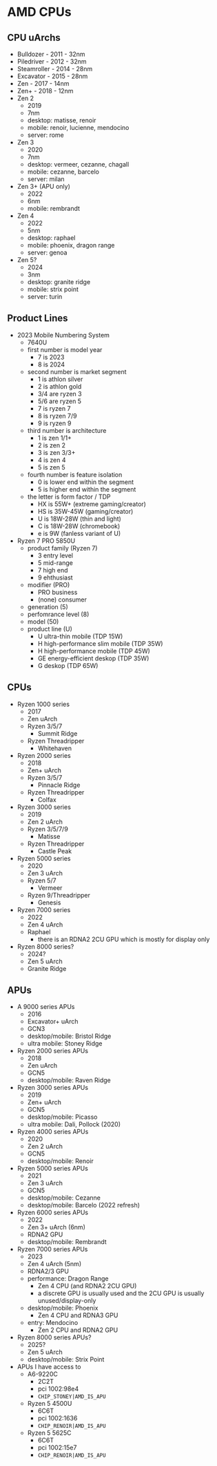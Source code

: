 AMD CPUs
========

## CPU uArchs

- Bulldozer   - 2011 - 32nm
- Piledriver  - 2012 - 32nm
- Steamroller - 2014 - 28nm
- Excavator   - 2015 - 28nm
- Zen         - 2017 - 14nm
- Zen+        - 2018 - 12nm
- Zen 2
  - 2019
  - 7nm
  - desktop: matisse, renoir
  - mobile: renoir, lucienne, mendocino
  - server: rome
- Zen 3
  - 2020
  - 7nm
  - desktop: vermeer, cezanne, chagall
  - mobile: cezanne, barcelo
  - server: milan
- Zen 3+ (APU only)
  - 2022
  - 6nm
  - mobile: rembrandt
- Zen 4
  - 2022
  - 5nm
  - desktop: raphael
  - mobile: phoenix, dragon range
  - server: genoa
- Zen 5?
  - 2024
  - 3nm
  - desktop: granite ridge
  - mobile: strix point
  - server: turin

## Product Lines

- 2023 Mobile Numbering System
  - 7640U
  - first number is model year
    - 7 is 2023
    - 8 is 2024
  - second number is market segment
    - 1 is athlon silver
    - 2 is athlon gold
    - 3/4 are ryzen 3
    - 5/6 are ryzen 5
    - 7 is ryzen 7
    - 8 is ryzen 7/9
    - 9 is ryzen 9
  - third number is architecture
    - 1 is zen 1/1+
    - 2 is zen 2
    - 3 is zen 3/3+
    - 4 is zen 4
    - 5 is zen 5
  - fourth number is feature isolation
    - 0 is lower end within the segment
    - 5 is higher end within the segment
  - the letter is form factor / TDP
    - HX is 55W+ (extreme gaming/creator)
    - HS is 35W-45W (gaming/creator)
    - U is 18W-28W (thin and light)
    - C is 18W-28W (chromebook)
    - e is 9W (fanless variant of U)
- Ryzen 7 PRO 5850U 
  - product family (Ryzen 7)
    - 3 entry level
    - 5 mid-range
    - 7 high end
    - 9 ehthusiast
  - modifier (PRO)
    - PRO business
    - (none) consumer
  - generation (5)
  - perfomrance level (8)
  - model (50)
  - product line (U)
    - U ultra-thin mobile (TDP 15W)
    - H high-performance slim mobile (TDP 35W)
    - H high-performance mobile (TDP 45W)
    - GE energy-efficient deskop (TDP 35W)
    - G deskop (TDP 65W)

## CPUs

- Ryzen 1000 series
  - 2017
  - Zen uArch
  - Ryzen 3/5/7
    - Summit Ridge
  - Ryzen Threadripper
    - Whitehaven
- Ryzen 2000 series
  - 2018
  - Zen+ uArch
  - Ryzen 3/5/7
    - Pinnacle Ridge
  - Ryzen Threadripper
    - Colfax
- Ryzen 3000 series
  - 2019
  - Zen 2 uArch
  - Ryzen 3/5/7/9
    - Matisse
  - Ryzen Threadripper
    - Castle Peak
- Ryzen 5000 series
  - 2020
  - Zen 3 uArch
  - Ryzen 5/7
    - Vermeer
  - Ryzen 9/Threadripper
    - Genesis
- Ryzen 7000 series
  - 2022
  - Zen 4 uArch
  - Raphael
    - there is an RDNA2 2CU GPU which is mostly for display only
- Ryzen 8000 series?
  - 2024?
  - Zen 5 uArch
  - Granite Ridge

## APUs

- A 9000 series APUs
  - 2016
  - Excavator+ uArch
  - GCN3
  - desktop/mobile: Bristol Ridge
  - ultra mobile: Stoney Ridge
- Ryzen 2000 series APUs
  - 2018
  - Zen uArch
  - GCN5
  - desktop/mobile: Raven Ridge
- Ryzen 3000 series APUs
  - 2019
  - Zen+ uArch
  - GCN5
  - desktop/mobile: Picasso
  - ultra mobile: Dali, Pollock (2020)
- Ryzen 4000 series APUs
  - 2020
  - Zen 2 uArch
  - GCN5
  - desktop/mobile: Renoir
- Ryzen 5000 series APUs
  - 2021
  - Zen 3 uArch
  - GCN5
  - desktop/mobile: Cezanne
  - desktop/mobile: Barcelo (2022 refresh)
- Ryzen 6000 series APUs
  - 2022
  - Zen 3+ uArch (6nm)
  - RDNA2 GPU
  - desktop/mobile: Rembrandt
- Ryzen 7000 series APUs
  - 2023
  - Zen 4 uArch (5nm)
  - RDNA2/3 GPU
  - performance: Dragon Range
    - Zen 4 CPU (and RDNA2 2CU GPU)
    - a discrete GPU is usually used and the 2CU GPU is usually
      unused/display-only
  - desktop/mobile: Phoenix
    - Zen 4 CPU and RDNA3 GPU
  - entry: Mendocino
    - Zen 2 CPU and RDNA2 GPU
- Ryzen 8000 series APUs?
  - 2025?
  - Zen 5 uArch
  - desktop/mobile: Strix Point
- APUs I have access to
  - A6-9220C
    - 2C2T
    - pci 1002:98e4
    - `CHIP_STONEY|AMD_IS_APU`
  - Ryzen 5 4500U
    - 6C6T
    - pci 1002:1636
    - `CHIP_RENOIR|AMD_IS_APU`
  - Ryzen 5 5625C
    - 6C6T
    - pci 1002:15e7
    - `CHIP_RENOIR|AMD_IS_APU`

